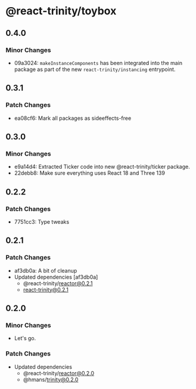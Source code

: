 # @react-trinity/toybox

## 0.4.0

### Minor Changes

- 09a3024: `makeInstanceComponents` has been integrated into the main package as part of the new `react-trinity/instancing` entrypoint.

## 0.3.1

### Patch Changes

- ea08cf6: Mark all packages as sideeffects-free

## 0.3.0

### Minor Changes

- e9a14d4: Extracted Ticker code into new @react-trinity/ticker package.
- 22debb8: Make sure everything uses React 18 and Three 139

## 0.2.2

### Patch Changes

- 7751cc3: Type tweaks

## 0.2.1

### Patch Changes

- af3db0a: A bit of cleanup
- Updated dependencies [af3db0a]
  - @react-trinity/reactor@0.2.1
  - react-trinity@0.2.1

## 0.2.0

### Minor Changes

- Let's go.

### Patch Changes

- Updated dependencies
  - @react-trinity/reactor@0.2.0
  - @hmans/trinity@0.2.0
